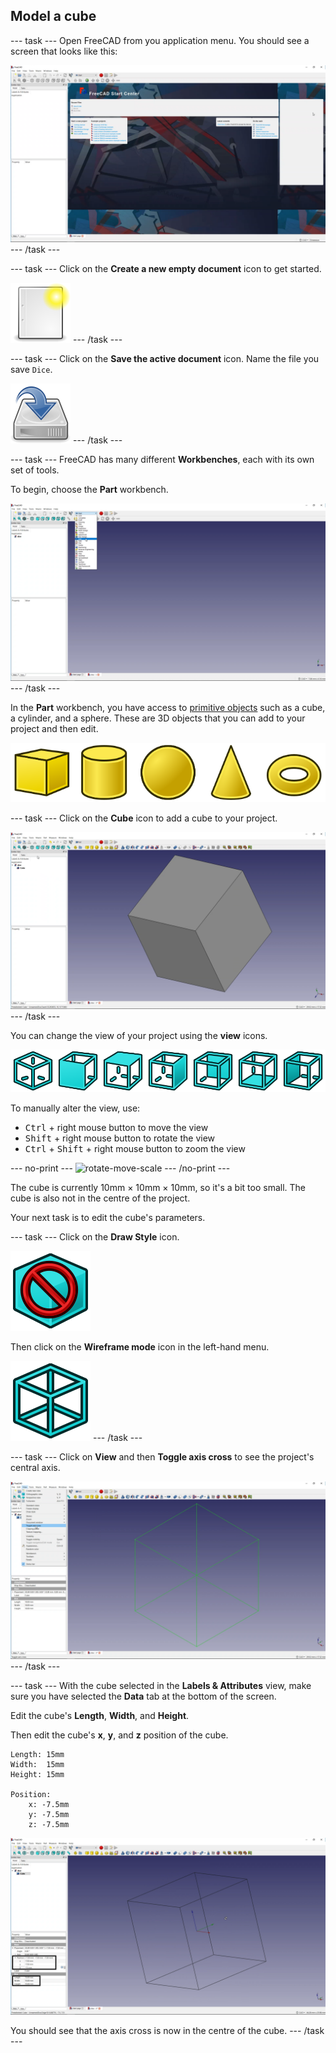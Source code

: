 ## Model a cube

--- task ---
Open FreeCAD from you application menu. You should see a screen that looks like this:

![FreeCAD user interface](images/freecad-interface.png)
--- /task ---

--- task ---
Click on the **Create a new empty document** icon to get started.

![document-new](images/document-new.png)
--- /task ---

--- task ---
Click on the **Save the active document** icon. Name the file you save `Dice`.

![document-save](images/document-save.png)
--- /task ---

--- task ---
FreeCAD has many different **Workbenches**, each with its own set of tools.

To begin, choose the **Part** workbench.

![Part Workbench](images/part-workbench.png)
--- /task ---

In the **Part** workbench, you have access to [primitive objects](https://en.wikipedia.org/wiki/Geometric_primitive#Common_primitives) such as a cube, a cylinder, and a sphere. These are 3D objects that you can add to your project and then edit.

![primitives](images/primitives.png)

--- task ---
Click on the **Cube** icon to add a cube to your project.

![freecad-cube](images/freecad-cube.png)
--- /task ---

You can change the view of your project using the **view** icons.

![views](images/views.png)

To manually alter the view, use:

- <kbd>Ctrl</kbd> + right mouse button to move the view
- <kbd>Shift</kbd> + right mouse button to rotate the view
- <kbd>Ctrl</kbd> + <kbd>Shift</kbd> + right mouse button to zoom the view

--- no-print ---
![rotate-move-scale](images/rotate-move-scale.gif)
--- /no-print ---

The cube is currently 10mm × 10mm × 10mm, so it's a bit too small. The cube is also not in the centre of the project.

Your next task is to edit the cube's parameters.

--- task ---
Click on the **Draw Style** icon.

![DrawStyleAsIs](images/DrawStyleAsIs.png)

Then click on the **Wireframe mode** icon in the left-hand menu.

![DrawStyleWireFrame](images/DrawStyleWireFrame.png)
--- /task ---

--- task ---
Click on **View** and then **Toggle axis cross** to see the project's central axis.

![toggle-axis-cross](images/toggle-axis-cross.png)
--- /task ---

--- task ---
With the cube selected in the **Labels & Attributes** view, make sure you have selected the **Data** tab at the bottom of the screen.

Edit the cube's **Length**, **Width**, and **Height**.

Then edit the cube's **x**, **y**, and **z** position of the cube.

```
Length: 15mm
Width:  15mm
Height: 15mm

Position:
	x: -7.5mm
	y: -7.5mm
	z: -7.5mm
```

![edit-parameters_highlights](images/edit-parameters_highlights.png)

You should see that the axis cross is now in the centre of the cube.
--- /task ---


